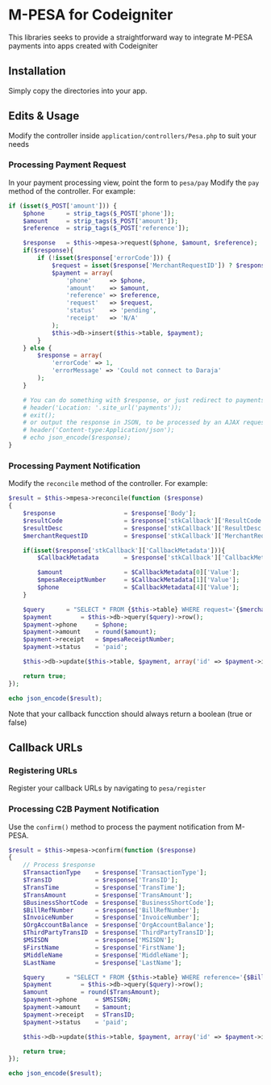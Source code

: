# M-PESA for Codeigniter
This libraries seeks to provide a straightforward way to integrate M-PESA payments into apps created with Codeigniter

## Installation
Simply copy the directories into your app.

## Edits & Usage
Modify the controller inside `application/controllers/Pesa.php` to suit your needs
### Processing Payment Request
In your payment processing view, point the form to `pesa/pay`
Modify the `pay` method of the controller. For example:
```php
if (isset($_POST['amount'])) {
    $phone 		= strip_tags($_POST['phone']); 
    $amount 	= strip_tags($_POST['amount']); 
    $reference 	= strip_tags($_POST['reference']);

    $response 	= $this->mpesa->request($phone, $amount, $reference);
    if($response){
        if (!isset($response['errorCode'])) {
            $request = isset($response['MerchantRequestID']) ? $response['MerchantRequestID'] : time();
            $payment = array(
                'phone' 	=> $phone,
                'amount' 	=> $amount,
                'reference' => $reference,
                'request'	=> $request,
                'status'	=> 'pending',
                'receipt'	=> 'N/A'
            );
            $this->db->insert($this->table, $payment);
        }
    } else {
        $response = array(
            'errorCode' => 1, 
            'errorMessage' => 'Could not connect to Daraja'
        );
    }

    # You can do something with $response, or just redirect to payments page
    # header('Location: '.site_url('payments'));
    # exit();
    # or output the response in JSON, to be processed by an AJAX request
    # header('Content-type:Application/json');
    # echo json_encode($response);
}
 ```

### Processing Payment Notification
Modify the `reconcile` method of the controller. For example:
```php
$result = $this->mpesa->reconcile(function ($response)
{
    $response                   = $response['Body'];
    $resultCode 			    = $response['stkCallback']['ResultCode'];
    $resultDesc 			    = $response['stkCallback']['ResultDesc'];
    $merchantRequestID 			= $response['stkCallback']['MerchantRequestID'];

    if(isset($response['stkCallback']['CallbackMetadata'])){
        $CallbackMetadata       = $response['stkCallback']['CallbackMetadata']['Item'];

        $amount                 = $CallbackMetadata[0]['Value'];
        $mpesaReceiptNumber     = $CallbackMetadata[1]['Value'];
        $phone                  = $CallbackMetadata[4]['Value'];
    }

    $query 		= "SELECT * FROM {$this->table} WHERE request='{$merchantRequestID}';";
    $payment		= $this->db->query($query)->row();
    $payment->phone    	= $phone;
    $payment->amount   	= round($amount);
    $payment->receipt   = $mpesaReceiptNumber;
    $payment->status 	= 'paid';

    $this->db->update($this->table, $payment, array('id' => $payment->id));

    return true;
});

echo json_encode($result);
 ```
 Note that your callback funcction should always return a boolean (true or false)

## Callback URLs
### Registering URLs
Register your callback URLs by navigating to `pesa/register`

### Processing C2B Payment Notification
Use the `confirm()` method to process the payment notification from M-PESA.
```php
$result = $this->mpesa->confirm(function ($response)
{
    // Process $response
    $TransactionType    = $response['TransactionType'];
    $TransID            = $response['TransID'];
    $TransTime          = $response['TransTime'];
    $TransAmount        = $response['TransAmount'];
    $BusinessShortCode  = $response['BusinessShortCode'];
    $BillRefNumber      = $response['BillRefNumber'];
    $InvoiceNumber      = $response['InvoiceNumber'];
    $OrgAccountBalance  = $response['OrgAccountBalance'];
    $ThirdPartyTransID  = $response['ThirdPartyTransID'];
    $MSISDN             = $response['MSISDN'];
    $FirstName          = $response['FirstName'];
    $MiddleName         = $response['MiddleName'];
    $LastName           = $response['LastName'];

    $query		= "SELECT * FROM {$this->table} WHERE reference='{$BillRefNumber}';";
    $payment		= $this->db->query($query)->row();
    $amount 		= round($TransAmount);
    $payment->phone    	= $MSISDN;
    $payment->amount   	= $amount;
    $payment->receipt   = $TransID;
    $payment->status 	= 'paid';

    $this->db->update($this->table, $payment, array('id' => $payment->id));

    return true;
});

echo json_encode($result);
```

